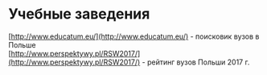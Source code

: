 # Учебные заведения

[http://www.educatum.eu/](http://www.educatum.eu/) - поисковик вузов в Польше  
[http://www.perspektywy.pl/RSW2017/](http://www.perspektywy.pl/RSW2017/) - рейтинг вузов Польши 2017 г.